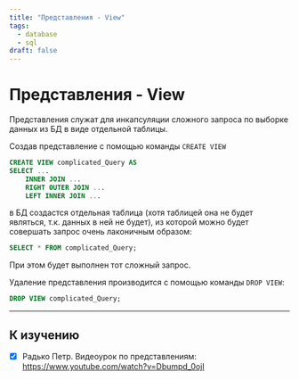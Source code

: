 ```yaml
---
title: "Представления - View"
tags:
  - database
  - sql
draft: false
---
```


# Представления - View

Представления служат для инкапсуляции сложного запроса по выборке данных из БД в виде отдельной таблицы.

Создав представление с помощью команды `CREATE VIEW`
```sql
CREATE VIEW complicated_Query AS
SELECT ...
    INNER JOIN ...
    RIGHT OUTER JOIN ...
    LEFT INNER JOIN ...
```

в БД создастся отдельная таблица (хотя таблицей она не будет являться, т.к. данных в ней не будет), из которой можно будет совершать запрос очень лаконичным образом:
```sql
SELECT * FROM complicated_Query;
```

При этом будет выполнен тот сложный запрос.

Удаление представления производится с помощью команды `DROP VIEW`:
```sql
DROP VIEW complicated_Query;
```

---
## К изучению

- [X] Радько Петр. Видеоурок по представлениям: https://www.youtube.com/watch?v=Dbumpd_0ojI